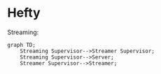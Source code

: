 # Hefty

Streaming:

```mermaid
graph TD;
    Streaming Supervisor-->Streamer Supervisor;
    Streaming Supervisor-->Server;
    Streamer Supervisor-->Streamer;
```